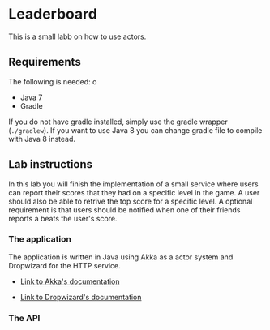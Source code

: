 # Leaderboard

This is a small labb on how to use actors.

## Requirements
The following is needed:
o
* Java 7
* Gradle

If you do not have gradle installed, simply use the gradle wrapper
(`./gradlew`). If you want to use Java 8 you can change gradle file to compile
with Java 8 instead.

## Lab instructions

In this lab you will finish the implementation of a small service where users
can report their scores that they had on a specific level in the game. A user
should also be able to retrive the top score for a specific level. A optional
requirement is that users should be notified when one of their friends reports
a beats the user's score.


### The application
The application is written in Java using Akka as a actor system and Dropwizard
for the HTTP service.

* [Link to Akka's documentation](http://doc.akka.io/docs/akka/2.3.2/java.html)

* [Link to Dropwizard's documentation](http://dropwizard.readthedocs.org/en/latest/getting-started.html)


### The API
